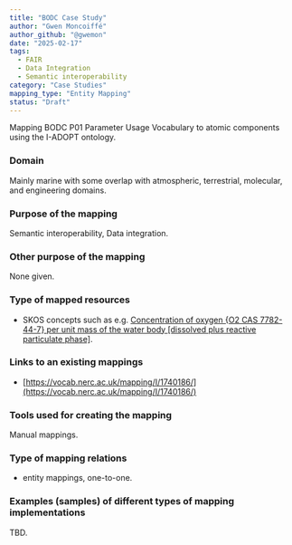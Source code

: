 ```yaml
---
title: "BODC Case Study"
author: "Gwen Moncoiffé"
author_github: "@gwemon"
date: "2025-02-17"
tags:
  - FAIR
  - Data Integration
  - Semantic interoperability
category: "Case Studies"
mapping_type: "Entity Mapping"
status: "Draft"
---
```


Mapping BODC P01 Parameter Usage Vocabulary to atomic components using the I-ADOPT ontology.

### Domain

Mainly marine with some overlap with atmospheric, terrestrial, molecular, and engineering domains.

### Purpose of the mapping

Semantic interoperability, Data integration.

### Other purpose of the mapping

None given.

### Type of mapped resources

- SKOS concepts such as e.g. [Concentration of oxygen {O2 CAS 7782-44-7} per unit mass of the water body [dissolved plus reactive particulate phase]](https://vocab.nerc.ac.uk/collection/P01/current/DOXMZZXX/?_profile=iop&_mediatype=text/html).

### Links to an existing mappings

- [https://vocab.nerc.ac.uk/mapping/I/1740186/](https://vocab.nerc.ac.uk/mapping/I/1740186/)

### Tools used for creating the mapping

Manual mappings.

### Type of mapping relations

- entity mappings, one-to-one.

### Examples (samples) of different types of mapping implementations

TBD.
